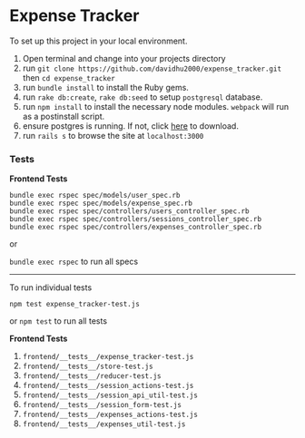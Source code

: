 # Expense Tracker

To set up this project in your local environment.

1) Open terminal and change into your projects directory
2) run `git clone https://github.com/davidhu2000/expense_tracker.git` then `cd expense_tracker`
3) run `bundle install` to install the Ruby gems.
4) run `rake db:create`, `rake db:seed` to setup `postgresql` database.
5) run `npm install` to install the necessary node modules. `webpack` will run as a postinstall script.
6) ensure postgres is running. If not, click [here](https://www.postgresql.org/download/) to download.
6) run `rails s` to browse the site at `localhost:3000`


### Tests
**Frontend Tests**
```
bundle exec rspec spec/models/user_spec.rb
bundle exec rspec spec/models/expense_spec.rb
bundle exec rspec spec/controllers/users_controller_spec.rb
bundle exec rspec spec/controllers/sessions_controller_spec.rb
bundle exec rspec spec/controllers/expenses_controller_spec.rb
```

or

`bundle exec rspec` to run all specs

--------------------------------------------------------------------

To run individual tests

```
npm test expense_tracker-test.js
```

or `npm test` to run all tests

**Frontend Tests**
1. `frontend/__tests__/expense_tracker-test.js`
2. `frontend/__tests__/store-test.js`
3. `frontend/__tests__/reducer-test.js`
4. `frontend/__tests__/session_actions-test.js`
5. `frontend/__tests__/session_api_util-test.js`
6. `frontend/__tests__/session_form-test.js`
7. `frontend/__tests__/expenses_actions-test.js`
8. `frontend/__tests__/expenses_util-test.js`
